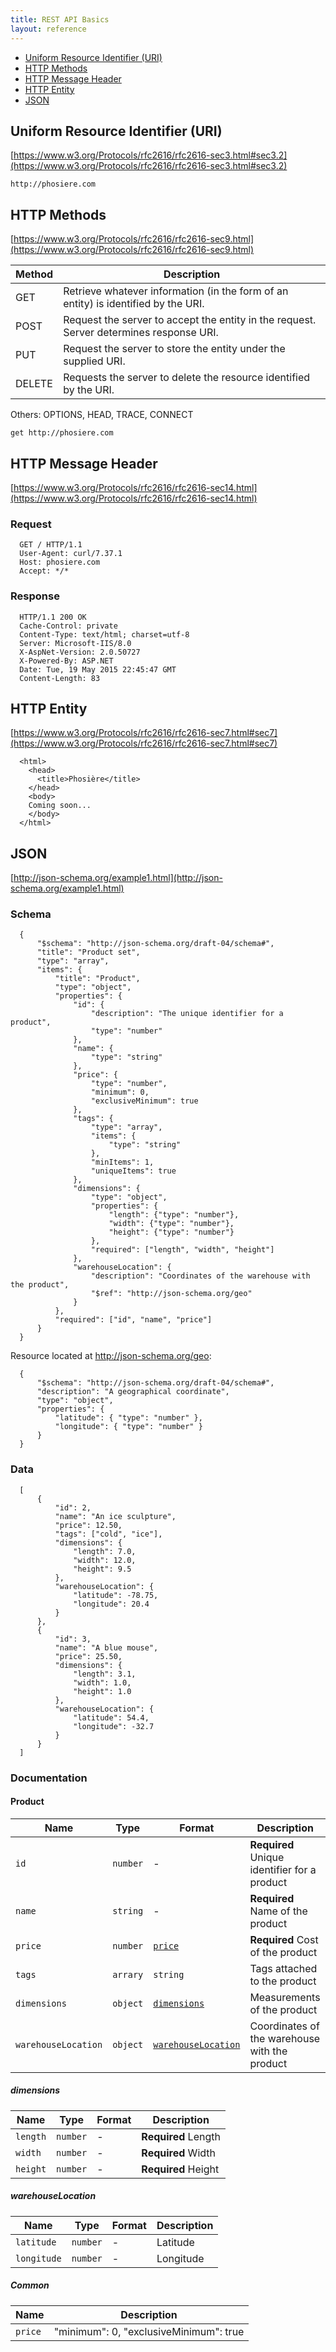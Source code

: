 ```yaml
---
title: REST API Basics
layout: reference
---
```



* [Uniform Resource Identifier (URI)](#uri)
* [HTTP Methods](#methods)
* [HTTP Message Header](#header)
* [HTTP Entity](#entity)
* [JSON](#json)

## <a name="uri"></a>Uniform Resource Identifier (URI)

[https://www.w3.org/Protocols/rfc2616/rfc2616-sec3.html#sec3.2](https://www.w3.org/Protocols/rfc2616/rfc2616-sec3.html#sec3.2)

`http://phosiere.com`

## <a name="methods"></a>HTTP Methods

[https://www.w3.org/Protocols/rfc2616/rfc2616-sec9.html](https://www.w3.org/Protocols/rfc2616/rfc2616-sec9.html)

Method | Description
-------|------------|
GET|Retrieve whatever information (in the form of an entity) is identified by the URI.
POST|Request the server to accept the entity in the request. Server determines response URI.
PUT| Request the server to store the entity under the supplied URI.
DELETE|Requests the server to delete the resource identified by the URI.

Others: OPTIONS, HEAD, TRACE, CONNECT

`get http://phosiere.com`  

## <a name="header"></a>HTTP Message Header  


[https://www.w3.org/Protocols/rfc2616/rfc2616-sec14.html](https://www.w3.org/Protocols/rfc2616/rfc2616-sec14.html)

### Request  


```
  GET / HTTP/1.1
  User-Agent: curl/7.37.1
  Host: phosiere.com
  Accept: */*
```

### Response  


```
  HTTP/1.1 200 OK
  Cache-Control: private
  Content-Type: text/html; charset=utf-8
  Server: Microsoft-IIS/8.0
  X-AspNet-Version: 2.0.50727
  X-Powered-By: ASP.NET
  Date: Tue, 19 May 2015 22:45:47 GMT
  Content-Length: 83
```

## <a name="entity"></a>HTTP Entity

[https://www.w3.org/Protocols/rfc2616/rfc2616-sec7.html#sec7](https://www.w3.org/Protocols/rfc2616/rfc2616-sec7.html#sec7)  


```
  <html>
    <head>
      <title>Phosière</title>
    </head>
    <body>
    Coming soon...
    </body>
  </html>
```

## <a name="json"></a>JSON

[http://json-schema.org/example1.html](http://json-schema.org/example1.html)

### Schema  

```
  {
      "$schema": "http://json-schema.org/draft-04/schema#",
      "title": "Product set",
      "type": "array",
      "items": {
          "title": "Product",
          "type": "object",
          "properties": {
              "id": {
                  "description": "The unique identifier for a product",
                  "type": "number"
              },
              "name": {
                  "type": "string"
              },
              "price": {
                  "type": "number",
                  "minimum": 0,
                  "exclusiveMinimum": true
              },
              "tags": {
                  "type": "array",
                  "items": {
                      "type": "string"
                  },
                  "minItems": 1,
                  "uniqueItems": true
              },
              "dimensions": {
                  "type": "object",
                  "properties": {
                      "length": {"type": "number"},
                      "width": {"type": "number"},
                      "height": {"type": "number"}
                  },
                  "required": ["length", "width", "height"]
              },
              "warehouseLocation": {
                  "description": "Coordinates of the warehouse with the product",
                  "$ref": "http://json-schema.org/geo"
              }
          },
          "required": ["id", "name", "price"]
      }
  }
```

Resource located at http://json-schema.org/geo:  


```
  {
      "$schema": "http://json-schema.org/draft-04/schema#",
      "description": "A geographical coordinate",
      "type": "object",
      "properties": {
          "latitude": { "type": "number" },
          "longitude": { "type": "number" }
      }
  }
```

### Data  


```
  [
      {
          "id": 2,
          "name": "An ice sculpture",
          "price": 12.50,
          "tags": ["cold", "ice"],
          "dimensions": {
              "length": 7.0,
              "width": 12.0,
              "height": 9.5
          },
          "warehouseLocation": {
              "latitude": -78.75,
              "longitude": 20.4
          }
      },
      {
          "id": 3,
          "name": "A blue mouse",
          "price": 25.50,
          "dimensions": {
              "length": 3.1,
              "width": 1.0,
              "height": 1.0
          },
          "warehouseLocation": {
              "latitude": 54.4,
              "longitude": -32.7
          }
      }
  ]
```

### Documentation

#### Product

Name | Type | Format | Description
-----|------|--------|------------
`id`|`number`|-|**Required** Unique identifier for a product
`name`|`string`|-|**Required** Name of the product
`price`|`number`|[`price`](#price)|**Required** Cost of the product
`tags`|`arrary`|`string`|Tags attached to the product
`dimensions`|`object`|[`dimensions`](#dimensions)|Measurements of the product
`warehouseLocation`|`object`|[`warehouseLocation`](#warehouseLocation)|Coordinates of the warehouse with the product

##### <a name="dimensions"></a>dimensions

Name | Type | Format | Description
-----|------|--------|------------
`length`|`number`|-|**Required** Length
`width`|`number`|-|**Required** Width
`height`|`number`|-|**Required** Height

##### <a name="warehouseLocation"></a>warehouseLocation

Name | Type | Format | Description
-----|------|--------|------------
`latitude`|`number`|-|Latitude
`longitude`|`number`|-|Longitude

##### Common

Name | Description
-----|------------
<a name="price"></a>`price`|"minimum": 0, "exclusiveMinimum": true

